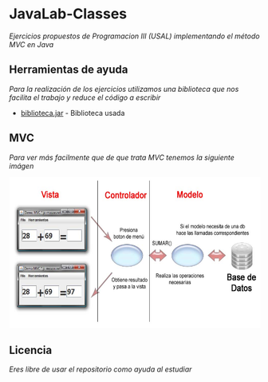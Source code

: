 # JavaLab-Classes
_Ejercicios propuestos de Programacion III (USAL) implementando
el método MVC en Java_

## Herramientas de ayuda
_Para la realización de los ejercicios utilizamos una biblioteca
que nos facilita el trabajo y reduce el código a escribir_

* [biblioteca.jar](http://maxus.fis.usal.es/HOTHOUSE/p3/index.html) - Biblioteca usada

## MVC
_Para ver más facilmente que de que trata MVC tenemos la siguiente imágen_
<p align="center">
  <img width="792" height="302" src="https://github.com/Andresblz/Programacion-III-USAL/blob/main/javalab-classes/MVCJava.jpg">
</p>


## Licencia
_Eres libre de usar el repositorio como ayuda al estudiar_
